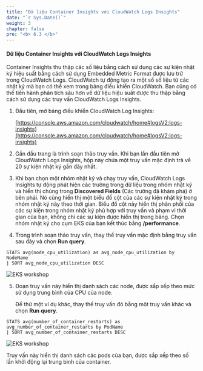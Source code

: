 ```yaml
---
title: "Dữ liệu Container Insights với CloudWatch Logs Insights"
date: "`r Sys.Date()`"
weight: 3
chapter: false
pre: "<b> 6.3 </b>"
---
```


#### Dữ liệu Container Insights với CloudWatch Logs Insights

Container Insights thu thập các số liệu bằng cách sử dụng các sự kiện nhật ký hiệu suất bằng cách sử dụng Embedded Metric Format được lưu trữ trong CloudWatch Logs. CloudWatch tự động tạo ra một số số liệu từ các nhật ký mà bạn có thể xem trong bảng điều khiển CloudWatch. Bạn cũng có thể tiến hành phân tích sâu hơn về dữ liệu hiệu suất được thu thập bằng cách sử dụng các truy vấn CloudWatch Logs Insights.

1. Đầu tiên, mở bảng điều khiển CloudWatch Log Insights:

    [https://console.aws.amazon.com/cloudwatch/home#logsV2:logs-insights](https://console.aws.amazon.com/cloudwatch/home#logsV2:logs-insights)

2. Gần đầu trang là trình soạn thảo truy vấn. Khi bạn lần đầu tiên mở CloudWatch Logs Insights, hộp này chứa một truy vấn mặc định trả về 20 sự kiện nhật ký gần đây nhất.

3. Khi bạn chọn một nhóm nhật ký và chạy truy vấn, CloudWatch Logs Insights tự động phát hiện các trường trong dữ liệu trong nhóm nhật ký và hiển thị chúng trong **Discovered Fields** (Các trường đã khám phá) ở bên phải. Nó cũng hiển thị một biểu đồ cột của các sự kiện nhật ký trong nhóm nhật ký này theo thời gian. Biểu đồ cột này hiển thị phân phối của các sự kiện trong nhóm nhật ký phù hợp với truy vấn và phạm vi thời gian của bạn, không chỉ các sự kiện được hiển thị trong bảng. Chọn nhóm nhật ký cho cụm EKS của bạn kết thúc bằng **/performance**.

4. Trong trình soạn thảo truy vấn, thay thế truy vấn mặc định bằng truy vấn sau đây và chọn **Run query**.

```
STATS avg(node_cpu_utilization) as avg_node_cpu_utilization by NodeName
| SORT avg_node_cpu_utilization DESC 
```

![EKS workshop](/images/0007/0002.jpg?featherlight=false&width=90pc)

5. Đoạn truy vấn này hiển thị danh sách các node, được sắp xếp theo mức sử dụng trung bình của CPU của node.

    Để thử một ví dụ khác, thay thế truy vấn đó bằng một truy vấn khác và chọn **Run query**.

```
STATS avg(number_of_container_restarts) as avg_number_of_container_restarts by PodName
| SORT avg_number_of_container_restarts DESC
```

![EKS workshop](/images/0007/0003.jpg?featherlight=false&width=90pc)


Truy vấn này hiển thị danh sách các pods của bạn, được sắp xếp theo số lần khởi động lại trung bình của container.